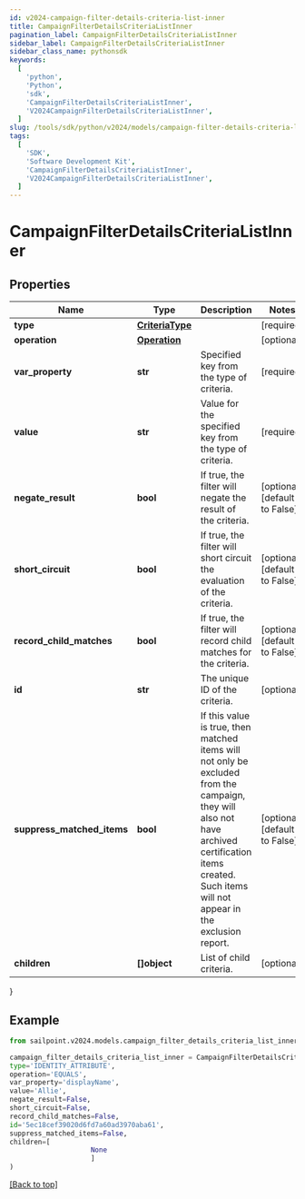 ```yaml
---
id: v2024-campaign-filter-details-criteria-list-inner
title: CampaignFilterDetailsCriteriaListInner
pagination_label: CampaignFilterDetailsCriteriaListInner
sidebar_label: CampaignFilterDetailsCriteriaListInner
sidebar_class_name: pythonsdk
keywords:
  [
    'python',
    'Python',
    'sdk',
    'CampaignFilterDetailsCriteriaListInner',
    'V2024CampaignFilterDetailsCriteriaListInner',
  ]
slug: /tools/sdk/python/v2024/models/campaign-filter-details-criteria-list-inner
tags:
  [
    'SDK',
    'Software Development Kit',
    'CampaignFilterDetailsCriteriaListInner',
    'V2024CampaignFilterDetailsCriteriaListInner',
  ]
---
```


# CampaignFilterDetailsCriteriaListInner

## Properties

| Name | Type | Description | Notes |
| --- | --- | --- | --- |
| **type** | [**CriteriaType**](criteria-type) |  | [required] |
| **operation** | [**Operation**](operation) |  | [optional] |
| **var_property** | **str** | Specified key from the type of criteria. | [required] |
| **value** | **str** | Value for the specified key from the type of criteria. | [required] |
| **negate_result** | **bool** | If true, the filter will negate the result of the criteria. | [optional] [default to False] |
| **short_circuit** | **bool** | If true, the filter will short circuit the evaluation of the criteria. | [optional] [default to False] |
| **record_child_matches** | **bool** | If true, the filter will record child matches for the criteria. | [optional] [default to False] |
| **id** | **str** | The unique ID of the criteria. | [optional] |
| **suppress_matched_items** | **bool** | If this value is true, then matched items will not only be excluded from the campaign, they will also not have archived certification items created. Such items will not appear in the exclusion report. | [optional] [default to False] |
| **children** | **[]object** | List of child criteria. | [optional] |

}

## Example

```python
from sailpoint.v2024.models.campaign_filter_details_criteria_list_inner import CampaignFilterDetailsCriteriaListInner

campaign_filter_details_criteria_list_inner = CampaignFilterDetailsCriteriaListInner(
type='IDENTITY_ATTRIBUTE',
operation='EQUALS',
var_property='displayName',
value='Allie',
negate_result=False,
short_circuit=False,
record_child_matches=False,
id='5ec18cef39020d6fd7a60ad3970aba61',
suppress_matched_items=False,
children=[
                    None
                    ]
)

```

[[Back to top]](#)
